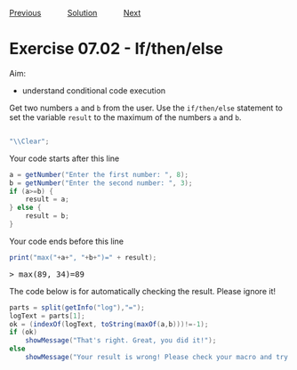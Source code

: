 [Previous](./ans07-01.md) &nbsp;&nbsp;&nbsp;&nbsp;&nbsp;&nbsp;&nbsp;&nbsp;&nbsp;&nbsp;     [Solution](../ans/ans07-02.md) &nbsp;&nbsp;&nbsp;&nbsp;&nbsp;&nbsp;&nbsp;&nbsp;&nbsp;&nbsp; [Next](./ans07-03.md)

# Exercise 07.02 - If/then/else

Aim: 
- understand conditional code execution

Get two numbers ``a`` and ``b`` from the user. Use
the ``if/then/else`` statement to set the variable
``result`` to the maximum of the numbers ``a`` and ``b``. 
```java

"\\Clear";
```
Your code starts after this line 
```java
a = getNumber("Enter the first number: ", 8);
b = getNumber("Enter the second number: ", 3);
if (a>=b) {
	result = a;
} else {
	result = b;
}
```
Your code ends before this line 
```java
print("max("+a+", "+b+")=" + result);


```
<pre>
> max(89, 34)=89
</pre>
The code below is for automatically checking the result. Please ignore it! 
```java
parts = split(getInfo("log"),"=");
logText = parts[1];
ok = (indexOf(logText, toString(maxOf(a,b)))!=-1);
if (ok)
	showMessage("That's right. Great, you did it!");
else 
	showMessage("Your result is wrong! Please check your macro and try again!");
```
```
```
